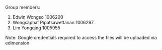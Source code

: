 Group members:
1. Edwin Wongso 1006200
2. Wongsaphat Pipatsawettanan 1006297
3. Lim Yongqing 1005955

Note:
Google credentials required to access the files will be uploaded via edimension
